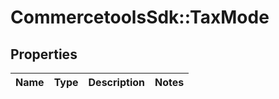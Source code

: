 # CommercetoolsSdk::TaxMode

## Properties
Name | Type | Description | Notes
------------ | ------------- | ------------- | -------------

